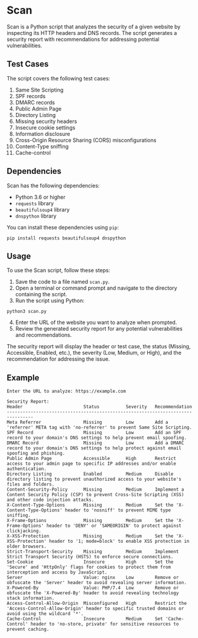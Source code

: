 # Scan

Scan is a Python script that analyzes the security of a given website by inspecting its HTTP headers and DNS records. The script generates a security report with recommendations for addressing potential vulnerabilities.

## Test Cases

The script covers the following test cases:

1. Same Site Scripting
2. SPF records
3. DMARC records
4. Public Admin Page
5. Directory Listing
6. Missing security headers
7. Insecure cookie settings
8. Information disclosure
9. Cross-Origin Resource Sharing (CORS) misconfigurations
10. Content-Type sniffing
11. Cache-control

## Dependencies

Scan has the following dependencies:

- Python 3.6 or higher
- `requests` library
- `beautifulsoup4` library
- `dnspython` library

You can install these dependencies using `pip`:

```
pip install requests beautifulsoup4 dnspython
```

## Usage

To use the Scan script, follow these steps:

1. Save the code to a file named `scan.py`.
2. Open a terminal or command prompt and navigate to the directory containing the script.
3. Run the script using Python:

```
python3 scan.py
```

4. Enter the URL of the website you want to analyze when prompted.
5. Review the generated security report for any potential vulnerabilities and recommendations.

The security report will display the header or test case, the status (Missing, Accessible, Enabled, etc.), the severity (Low, Medium, or High), and the recommendation for addressing the issue.

## Example

```
Enter the URL to analyze: https://example.com

Security Report:
Header                       Status          Severity   Recommendation
--------------------------------------------------------------------------------
Meta Referrer                Missing         Low        Add a 'referrer' META tag with 'no-referrer' to prevent Same Site Scripting.
SPF Record                   Missing         Low        Add an SPF record to your domain's DNS settings to help prevent email spoofing.
DMARC Record                 Missing         Low        Add a DMARC record to your domain's DNS settings to help protect against email spoofing and phishing.
Public Admin Page            Accessible      High       Restrict access to your admin page to specific IP addresses and/or enable authentication.
Directory Listing            Enabled         Medium     Disable directory listing to prevent unauthorized access to your website's files and folders.
Content-Security-Policy      Missing         Medium     Implement a Content Security Policy (CSP) to prevent Cross-Site Scripting (XSS) and other code injection attacks.
X-Content-Type-Options       Missing         Medium     Set the 'X-Content-Type-Options' header to 'nosniff' to prevent MIME type sniffing.
X-Frame-Options              Missing         Medium     Set the 'X-Frame-Options' header to 'DENY' or 'SAMEORIGIN' to protect against clickjacking.
X-XSS-Protection             Missing         Medium     Set the 'X-XSS-Protection' header to '1; mode=block' to enable XSS protection in older browsers.
Strict-Transport-Security    Missing         Medium     Implement Strict Transport Security (HSTS) to enforce secure connections.
Set-Cookie                   Insecure        High       Set the 'Secure' and 'HttpOnly' flags for cookies to protect them from interception and access by JavaScript.
Server                       Value: nginx    Low        Remove or obfuscate the 'Server' header to avoid revealing server information.
X-Powered-By                 Value: PHP/7.4  Low        Remove or obfuscate the 'X-Powered-By' header to avoid revealing technology stack information.
Access-Control-Allow-Origin  Misconfigured   High       Restrict the 'Access-Control-Allow-Origin' header to specific trusted domains or avoid using the wildcard '*'.
Cache-Control                Insecure        Medium     Set 'Cache-Control' header to 'no-store, private' for sensitive resources to prevent caching.
```


